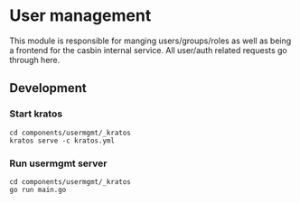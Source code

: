# User management

This module is responsible for manging users/groups/roles as well as being a frontend for the casbin internal service.
All user/auth related requests go through here.


## Development

### Start kratos

``` shell
cd components/usermgmt/_kratos
kratos serve -c kratos.yml
```

### Run usermgmt server

``` shell
cd components/usermgmt/_kratos
go run main.go
```


